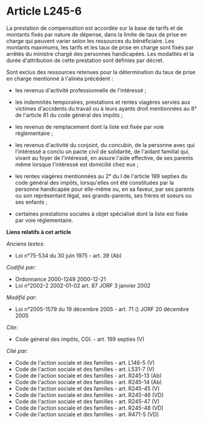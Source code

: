 # Article L245-6

La prestation de compensation est accordée sur la base de tarifs et de montants fixés par nature de dépense, dans la limite
de taux de prise en charge qui peuvent varier selon les ressources du bénéficiaire. Les montants maximums, les tarifs et les
taux de prise en charge sont fixés par arrêtés du ministre chargé des personnes handicapées. Les modalités et la durée
d'attribution de cette prestation sont définies par décret. 

Sont exclus des ressources retenues pour la détermination du taux de prise en charge mentionné à l'alinéa précédent :

- les revenus d'activité professionnelle de l'intéressé ;

- les indemnités temporaires, prestations et rentes viagères servies aux victimes d'accidents du travail ou à leurs ayants
droit mentionnées au 8° de l'article 81 du code général des impôts ;

- les revenus de remplacement dont la liste est fixée par voie réglementaire ;

- les revenus d'activité du conjoint, du concubin, de la personne avec qui l'intéressé a conclu un pacte civil de solidarité,
de l'aidant familial qui, vivant au foyer de l'intéressé, en assure l'aide effective, de ses parents même lorsque l'intéressé
est domicilié chez eux ;

- les rentes viagères mentionnées au 2° du I de l'article 199 septies du code général des impôts, lorsqu'elles ont été
constituées par la personne handicapée pour elle-même ou, en sa faveur, par ses parents ou son représentant légal, ses
grands-parents, ses frères et soeurs ou ses enfants ;

- certaines prestations sociales à objet spécialisé dont la liste est fixée par voie réglementaire.

**Liens relatifs à cet article**

_Anciens textes_:

  - Loi n°75-534 du 30 juin 1975 - art. 39 (Ab)

_Codifié par_:

  - Ordonnance 2000-1249 2000-12-21
  - Loi n°2002-2 2002-01-02 art. 87 JORF 3 janvier 2002

_Modifié par_:

  - Loi n°2005-1579 du 19 décembre 2005 - art. 71 () JORF 20 décembre 2005

_Cite_:

  - Code général des impôts, CGI. - art. 199 septies (V)

_Cité par_:

  - Code de l'action sociale et des familles - art. L146-5 (V)
  - Code de l'action sociale et des familles - art. L531-7 (V)
  - Code de l'action sociale et des familles - art. R245-13 (Ab)
  - Code de l'action sociale et des familles - art. R245-14 (Ab)
  - Code de l'action sociale et des familles - art. R245-45 (V)
  - Code de l'action sociale et des familles - art. R245-46 (VD)
  - Code de l'action sociale et des familles - art. R245-47 (V)
  - Code de l'action sociale et des familles - art. R245-48 (VD)
  - Code de l'action sociale et des familles - art. R471-5 (VD)
